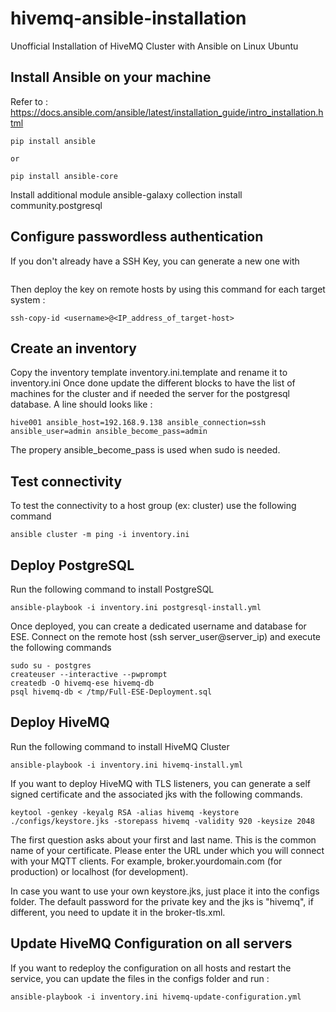# hivemq-ansible-installation
Unofficial Installation of HiveMQ Cluster with Ansible on Linux Ubuntu

## Install Ansible on your machine
Refer to : https://docs.ansible.com/ansible/latest/installation_guide/intro_installation.html

```
pip install ansible

or 

pip install ansible-core
```

Install additional module
ansible-galaxy collection install community.postgresql

## Configure passwordless authentication
If you don't already have a SSH Key, you can generate a new one with 
```

```

Then deploy the key on remote hosts by using this command for each target system :
```
ssh-copy-id <username>@<IP_address_of_target-host>
```

## Create an inventory
Copy the inventory template inventory.ini.template and rename it to inventory.ini
Once done update the different blocks to have the list of machines for the cluster and if needed the server for the postgresql database.
A line should looks like :
```
hive001 ansible_host=192.168.9.138 ansible_connection=ssh ansible_user=admin ansible_become_pass=admin
```
The propery ansible_become_pass is used when sudo is needed.

## Test connectivity 
To test the connectivity to a host group (ex: cluster) use the following command 
```
ansible cluster -m ping -i inventory.ini
```

## Deploy PostgreSQL
Run the following command to install PostgreSQL
```
ansible-playbook -i inventory.ini postgresql-install.yml
```

Once deployed, you can create a dedicated username and database for ESE.
Connect on the remote host (ssh server_user@server_ip) and execute the following commands
```
sudo su - postgres
createuser --interactive --pwprompt
createdb -O hivemq-ese hivemq-db
psql hivemq-db < /tmp/Full-ESE-Deployment.sql
```

## Deploy HiveMQ
Run the following command to install HiveMQ Cluster
```
ansible-playbook -i inventory.ini hivemq-install.yml
```

If you want to deploy HiveMQ with TLS listeners, you can generate a self signed certificate and the associated jks with the following commands. 
```
keytool -genkey -keyalg RSA -alias hivemq -keystore ./configs/keystore.jks -storepass hivemq -validity 920 -keysize 2048
```
The first question asks about your first and last name. This is the common name of your certificate. Please enter the URL under which you will connect with your MQTT clients. For example, broker.yourdomain.com (for production) or localhost (for development).

In case you want to use your own keystore.jks, just place it into the configs folder. The default password for the private key and the jks is "hivemq", if different, you need to update it in the broker-tls.xml.

## Update HiveMQ Configuration on all servers
If you want to redeploy the configuration on all hosts and restart the service, you can update the files in the configs folder and run :
```
ansible-playbook -i inventory.ini hivemq-update-configuration.yml
```